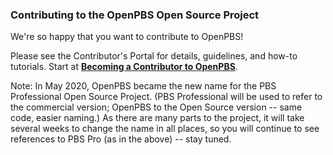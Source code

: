 ### Contributing to the OpenPBS Open Source Project

We're so happy that you want to contribute to OpenPBS!

Please see the Contributor's Portal for details, guidelines, and how-to tutorials.  Start at **[Becoming a Contributor to OpenPBS](https://pbspro.atlassian.net/wiki/spaces/DG/pages/20414474/Becoming+a+Contributor+to+PBS+Pro)**.

Note: In May 2020, OpenPBS became the new name for the PBS Professional Open Source Project.  (PBS Professional will be used to refer to the commercial version; OpenPBS to the Open Source version -- same code, easier naming.)  As there are many parts to the project, it will take several weeks to change the name in all places, so you will continue to see references to PBS Pro (as in the above) -- stay tuned. 
